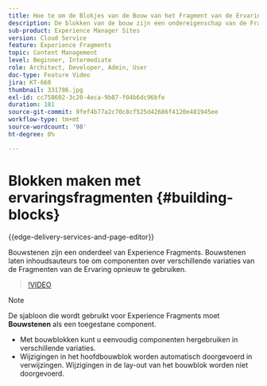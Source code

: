 ```yaml
---
title: Hoe te om de Blokjes van de Bouw van het Fragment van de Ervaring te gebruiken
description: De blokken van de bouw zijn een ondereigenschap van de Fragmenten van de Ervaring die het hergebruik van authored componenten over variaties van de Fragmenten van de Ervaring toelaten.
sub-product: Experience Manager Sites
version: Cloud Service
feature: Experience Fragments
topic: Content Management
level: Beginner, Intermediate
role: Architect, Developer, Admin, User
doc-type: Feature Video
jira: KT-660
thumbnail: 331786.jpg
exl-id: cc758602-3c20-4eca-9b87-f04b6dc96bfe
duration: 181
source-git-commit: 9fef4b77a2c70c8cf525d42686f4120e481945ee
workflow-type: tm+mt
source-wordcount: '98'
ht-degree: 0%

---
```


# Blokken maken met ervaringsfragmenten {#building-blocks}

{{edge-delivery-services-and-page-editor}}

Bouwstenen zijn een onderdeel van Experience Fragments. Bouwstenen laten inhoudsauteurs toe om componenten over verschillende variaties van de Fragmenten van de Ervaring opnieuw te gebruiken.

>[!VIDEO](https://video.tv.adobe.com/v/331786?quality=12&learn=on)

>[!NOTE]
>
> De sjabloon die wordt gebruikt voor Experience Fragments moet **Bouwstenen** als een toegestane component.

* Met bouwblokken kunt u eenvoudig componenten hergebruiken in verschillende variaties.
* Wijzigingen in het hoofdbouwblok worden automatisch doorgevoerd in verwijzingen. Wijzigingen in de lay-out van het bouwblok worden niet doorgevoerd.
